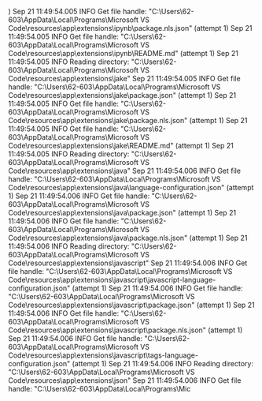 )
Sep 21 11:49:54.005 INFO Get file handle: "C:\\Users\\62-603\\AppData\\Local\\Programs\\Microsoft VS Code\\resources\\app\\extensions\\ipynb\\package.nls.json" (attempt 1)
Sep 21 11:49:54.005 INFO Get file handle: "C:\\Users\\62-603\\AppData\\Local\\Programs\\Microsoft VS Code\\resources\\app\\extensions\\ipynb\\README.md" (attempt 1)
Sep 21 11:49:54.005 INFO Reading directory: "C:\\Users\\62-603\\AppData\\Local\\Programs\\Microsoft VS Code\\resources\\app\\extensions\\jake"
Sep 21 11:49:54.005 INFO Get file handle: "C:\\Users\\62-603\\AppData\\Local\\Programs\\Microsoft VS Code\\resources\\app\\extensions\\jake\\package.json" (attempt 1)
Sep 21 11:49:54.005 INFO Get file handle: "C:\\Users\\62-603\\AppData\\Local\\Programs\\Microsoft VS Code\\resources\\app\\extensions\\jake\\package.nls.json" (attempt 1)
Sep 21 11:49:54.005 INFO Get file handle: "C:\\Users\\62-603\\AppData\\Local\\Programs\\Microsoft VS Code\\resources\\app\\extensions\\jake\\README.md" (attempt 1)
Sep 21 11:49:54.005 INFO Reading directory: "C:\\Users\\62-603\\AppData\\Local\\Programs\\Microsoft VS Code\\resources\\app\\extensions\\java"
Sep 21 11:49:54.006 INFO Get file handle: "C:\\Users\\62-603\\AppData\\Local\\Programs\\Microsoft VS Code\\resources\\app\\extensions\\java\\language-configuration.json" (attempt 1)
Sep 21 11:49:54.006 INFO Get file handle: "C:\\Users\\62-603\\AppData\\Local\\Programs\\Microsoft VS Code\\resources\\app\\extensions\\java\\package.json" (attempt 1)
Sep 21 11:49:54.006 INFO Get file handle: "C:\\Users\\62-603\\AppData\\Local\\Programs\\Microsoft VS Code\\resources\\app\\extensions\\java\\package.nls.json" (attempt 1)
Sep 21 11:49:54.006 INFO Reading directory: "C:\\Users\\62-603\\AppData\\Local\\Programs\\Microsoft VS Code\\resources\\app\\extensions\\javascript"
Sep 21 11:49:54.006 INFO Get file handle: "C:\\Users\\62-603\\AppData\\Local\\Programs\\Microsoft VS Code\\resources\\app\\extensions\\javascript\\javascript-language-configuration.json" (attempt 1)
Sep 21 11:49:54.006 INFO Get file handle: "C:\\Users\\62-603\\AppData\\Local\\Programs\\Microsoft VS Code\\resources\\app\\extensions\\javascript\\package.json" (attempt 1)
Sep 21 11:49:54.006 INFO Get file handle: "C:\\Users\\62-603\\AppData\\Local\\Programs\\Microsoft VS Code\\resources\\app\\extensions\\javascript\\package.nls.json" (attempt 1)
Sep 21 11:49:54.006 INFO Get file handle: "C:\\Users\\62-603\\AppData\\Local\\Programs\\Microsoft VS Code\\resources\\app\\extensions\\javascript\\tags-language-configuration.json" (attempt 1)
Sep 21 11:49:54.006 INFO Reading directory: "C:\\Users\\62-603\\AppData\\Local\\Programs\\Microsoft VS Code\\resources\\app\\extensions\\json"
Sep 21 11:49:54.006 INFO Get file handle: "C:\\Users\\62-603\\AppData\\Local\\Programs\\Mic